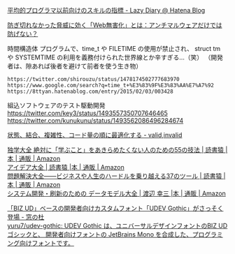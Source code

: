 
[平均的プログラマ以前向けのスキルの指標 - Lazy Diary @ Hatena Blog](https://satob.hatenablog.com/entry/2018/10/26/012245#fn-eb59eb33)

[防ぎ切れなかった脅威に効く「Web無害化」とは：アンチマルウェアだけでは防げない？](https://members.techtarget.itmedia.co.jp/tt/members/2203/01/news01.html)


時間構造体
	プログラムで、time_t や FILETIME の使用が禁止され、
	struct tm や SYSTEMTIME の利用を義務付けられた世界線とか辛すぎる…（笑）
	（開発者は、隙あれば後者を避けて前者を使う生き物）
	
	https://twitter.com/shirouzu/status/1478174502777683970
	https://www.google.com/search?q=time_t+%E3%83%9F%E3%83%AA%E7%A7%92
	https://8ttyan.hatenablog.com/entry/2015/02/03/003428

組込ソフトウェアのテスト駆動開発  
	https://twitter.com/key3/status/1493557350707646465  
	https://twitter.com/kunukunu/status/1493562086496284674  

[状態、結合、複雑性、コード量の順に最適化する - valid,invalid](https://ohbarye.hatenablog.jp/entry/2022/01/31/state-coupling-complexity-code)


[独学大全 絶対に「学ぶこと」をあきらめたくない人のための55の技法 | 読書猿 |本 | 通販 | Amazon](https://www.amazon.co.jp/dp/4478108536)  
[アイデア大全 | 読書猿 |本 | 通販 | Amazon](https://www.amazon.co.jp/dp/4894517450)  
[問題解決大全――ビジネスや人生のハードルを乗り越える37のツール | 読書猿 |本 | 通販 | Amazon](https://www.amazon.co.jp/dp/4894517809)  
[システム開発・刷新のための データモデル大全 | 渡辺 幸三 |本 | 通販 | Amazon](https://www.amazon.co.jp/dp/4534057776)  


[「BIZ UD」ベースの開発者向けカスタムフォント「UDEV Gothic」がさっそく登場 - 窓の杜](https://forest.watch.impress.co.jp/docs/news/1397795.html)  
[yuru7/udev-gothic: UDEV Gothic は、ユニバーサルデザインフォントのBIZ UDゴシックと、 開発者向けフォントの JetBrains Mono を合成した、プログラミング向けフォントです。](https://github.com/yuru7/udev-gothic)  

